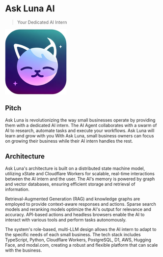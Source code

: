# Ask Luna AI
> Your Dedicated AI Intern

<img src="./askluna-logo.png" alt="Ask Luna Logo" width="200">


## Pitch

Ask Luna is revolutionizing the way small businesses operate by providing them with a dedicated AI intern. The AI Agent collaborates with a swarm of AI to research, automate tasks and execute your workflows.  Ask Luna will learn and grow with you With Ask Luna, small business owners can focus on growing their business while their AI intern handles the rest. 

## Architecture

Ask Luna's architecture is built on a distributed state machine model, utilizing xState and Cloudflare Workers for scalable, real-time interactions between the AI intern and the user. The AI's memory is powered by graph and vector databases, ensuring efficient storage and retrieval of information.

Retrieval-Augmented Generation (RAG) and knowledge graphs are employed to provide context-aware responses and actions. Sparse search models and reranking models optimize the AI's output for relevance and accuracy. API-based actions and headless browsers enable the AI to interact with various tools and perform tasks autonomously.

The system's role-based, multi-LLM design allows the AI intern to adapt to the specific needs of each small business. The tech stack includes TypeScript, Python, Cloudflare Workers, PostgreSQL, D1, AWS, Hugging Face, and modal.com, creating a robust and flexible platform that can scale with the business.
